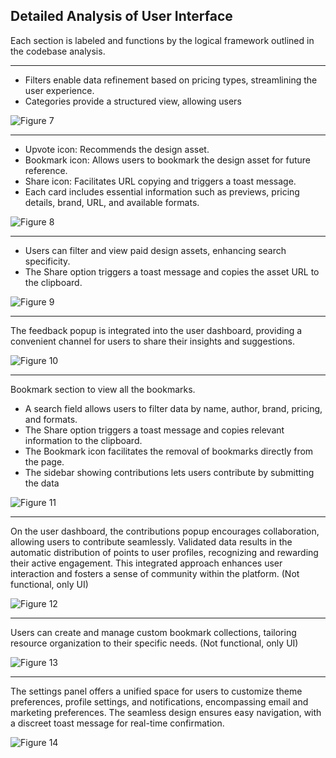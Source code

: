 ## Detailed Analysis of User Interface

Each section is labeled and functions by the logical framework outlined in the codebase analysis.

---

- Filters enable data refinement based on pricing types, streamlining the user experience.
- Categories provide a structured view, allowing users

![Figure 7](https://github.com/Anmol-Baranwal/Designlyfe/assets/74038190/c3b37a10-e6ba-4252-9c89-8adbb1d173e0)

---

- Upvote icon: Recommends the design asset.
- Bookmark icon: Allows users to bookmark the design asset for future reference.
- Share icon: Facilitates URL copying and triggers a toast message.
- Each card includes essential information such as previews, pricing details, brand, URL, and available formats.

![Figure 8](https://github.com/Anmol-Baranwal/Designlyfe/assets/74038190/f5514892-5763-42e9-9848-56e54504d897)

---

- Users can filter and view paid design assets, enhancing search specificity.
- The Share option triggers a toast message and copies the asset URL to the clipboard.

![Figure 9](https://github.com/Anmol-Baranwal/Designlyfe/assets/74038190/c963789f-453e-44ed-8375-ea4b2557de41)

---

The feedback popup is integrated into the user dashboard, providing a convenient channel for users to share their insights and suggestions.

![Figure 10](https://github.com/Anmol-Baranwal/Designlyfe/assets/74038190/545a4630-2f9b-4258-a4f9-7524c70d0cf5)

---

Bookmark section to view all the bookmarks.

- A search field allows users to filter data by name, author, brand, pricing, and formats.
- The Share option triggers a toast message and copies relevant information to the clipboard.
- The Bookmark icon facilitates the removal of bookmarks directly from the page.
- The sidebar showing contributions lets users contribute by submitting the data

![Figure 11](https://github.com/Anmol-Baranwal/Designlyfe/assets/74038190/0c44d922-2be8-4d4b-88b4-72b99d77055c)

---

On the user dashboard, the contributions popup encourages collaboration, allowing users to contribute seamlessly. Validated data results in the automatic distribution of 
points to user profiles, recognizing and rewarding their active engagement. This integrated approach enhances user interaction and fosters a sense of community within the 
platform. (Not functional, only UI)

![Figure 12](https://github.com/Anmol-Baranwal/Designlyfe/assets/74038190/1edec9a8-a883-468b-b3c8-7ac82a208de4)

---

Users can create and manage custom bookmark collections, tailoring resource organization to their specific needs.
(Not functional, only UI)

![Figure 13](https://github.com/Anmol-Baranwal/Designlyfe/assets/74038190/149c43c0-a070-4086-b1a1-9c4f7c4d4feb)

---

The settings panel offers a unified space for users to customize theme preferences, profile settings, and notifications, encompassing email and marketing preferences. 
The seamless design ensures easy navigation, with a discreet toast message for real-time confirmation.

![Figure 14](https://github.com/Anmol-Baranwal/Designlyfe/assets/74038190/ed050606-c115-4fe9-8af7-17ab4f895ac5)


